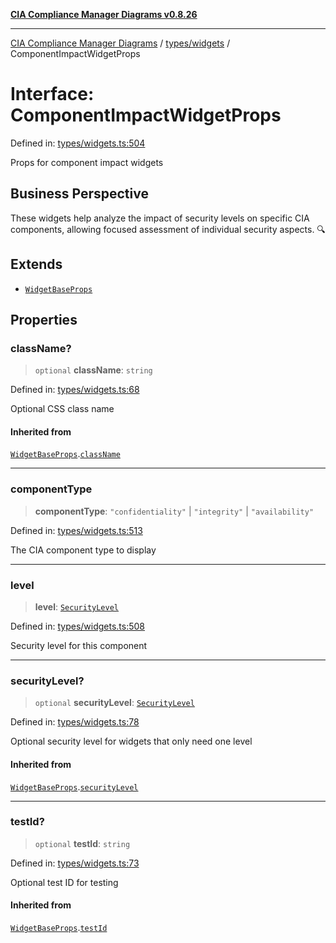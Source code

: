 [**CIA Compliance Manager Diagrams v0.8.26**](../../../README.md)

***

[CIA Compliance Manager Diagrams](../../../modules.md) / [types/widgets](../README.md) / ComponentImpactWidgetProps

# Interface: ComponentImpactWidgetProps

Defined in: [types/widgets.ts:504](https://github.com/Hack23/cia-compliance-manager/blob/168f1311621722afef33b264085d8ac99d4a3213/src/types/widgets.ts#L504)

Props for component impact widgets

## Business Perspective

These widgets help analyze the impact of security levels on specific
CIA components, allowing focused assessment of individual security aspects. 🔍

## Extends

- [`WidgetBaseProps`](WidgetBaseProps.md)

## Properties

### className?

> `optional` **className**: `string`

Defined in: [types/widgets.ts:68](https://github.com/Hack23/cia-compliance-manager/blob/168f1311621722afef33b264085d8ac99d4a3213/src/types/widgets.ts#L68)

Optional CSS class name

#### Inherited from

[`WidgetBaseProps`](WidgetBaseProps.md).[`className`](WidgetBaseProps.md#classname)

***

### componentType

> **componentType**: `"confidentiality"` \| `"integrity"` \| `"availability"`

Defined in: [types/widgets.ts:513](https://github.com/Hack23/cia-compliance-manager/blob/168f1311621722afef33b264085d8ac99d4a3213/src/types/widgets.ts#L513)

The CIA component type to display

***

### level

> **level**: [`SecurityLevel`](../../cia/type-aliases/SecurityLevel.md)

Defined in: [types/widgets.ts:508](https://github.com/Hack23/cia-compliance-manager/blob/168f1311621722afef33b264085d8ac99d4a3213/src/types/widgets.ts#L508)

Security level for this component

***

### securityLevel?

> `optional` **securityLevel**: [`SecurityLevel`](../../cia/type-aliases/SecurityLevel.md)

Defined in: [types/widgets.ts:78](https://github.com/Hack23/cia-compliance-manager/blob/168f1311621722afef33b264085d8ac99d4a3213/src/types/widgets.ts#L78)

Optional security level for widgets that only need one level

#### Inherited from

[`WidgetBaseProps`](WidgetBaseProps.md).[`securityLevel`](WidgetBaseProps.md#securitylevel)

***

### testId?

> `optional` **testId**: `string`

Defined in: [types/widgets.ts:73](https://github.com/Hack23/cia-compliance-manager/blob/168f1311621722afef33b264085d8ac99d4a3213/src/types/widgets.ts#L73)

Optional test ID for testing

#### Inherited from

[`WidgetBaseProps`](WidgetBaseProps.md).[`testId`](WidgetBaseProps.md#testid)
